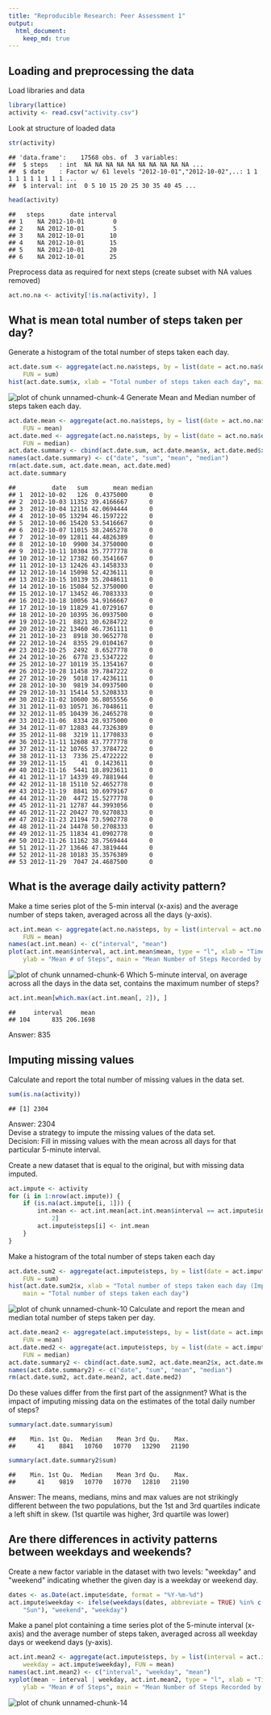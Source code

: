 ```yaml
---
title: "Reproducible Research: Peer Assessment 1"
output: 
  html_document:
    keep_md: true
---
```



## Loading and preprocessing the data
Load libraries and data

```r
library(lattice)
activity <- read.csv("activity.csv")
```
Look at structure of loaded data

```r
str(activity)
```

```
## 'data.frame':	17568 obs. of  3 variables:
##  $ steps   : int  NA NA NA NA NA NA NA NA NA NA ...
##  $ date    : Factor w/ 61 levels "2012-10-01","2012-10-02",..: 1 1 1 1 1 1 1 1 1 1 ...
##  $ interval: int  0 5 10 15 20 25 30 35 40 45 ...
```

```r
head(activity)
```

```
##   steps       date interval
## 1    NA 2012-10-01        0
## 2    NA 2012-10-01        5
## 3    NA 2012-10-01       10
## 4    NA 2012-10-01       15
## 5    NA 2012-10-01       20
## 6    NA 2012-10-01       25
```
Preprocess data as required for next steps (create subset with NA values removed)

```r
act.no.na <- activity[!is.na(activity), ]
```

## What is mean total number of steps taken per day?
Generate a histogram of the total number of steps taken each day.

```r
act.date.sum <- aggregate(act.no.na$steps, by = list(date = act.no.na$date), 
    FUN = sum)
hist(act.date.sum$x, xlab = "Total number of steps taken each day", main = "Total number of steps taken each day")
```

![plot of chunk unnamed-chunk-4](figure/unnamed-chunk-4-1.png)
Generate Mean and Median number of steps taken each day.

```r
act.date.mean <- aggregate(act.no.na$steps, by = list(date = act.no.na$date), 
    FUN = mean)
act.date.med <- aggregate(act.no.na$steps, by = list(date = act.no.na$date), 
    FUN = median)
act.date.summary <- cbind(act.date.sum, act.date.mean$x, act.date.med$x)
names(act.date.summary) <- c("date", "sum", "mean", "median")
rm(act.date.sum, act.date.mean, act.date.med)
act.date.summary
```

```
##          date   sum       mean median
## 1  2012-10-02   126  0.4375000      0
## 2  2012-10-03 11352 39.4166667      0
## 3  2012-10-04 12116 42.0694444      0
## 4  2012-10-05 13294 46.1597222      0
## 5  2012-10-06 15420 53.5416667      0
## 6  2012-10-07 11015 38.2465278      0
## 7  2012-10-09 12811 44.4826389      0
## 8  2012-10-10  9900 34.3750000      0
## 9  2012-10-11 10304 35.7777778      0
## 10 2012-10-12 17382 60.3541667      0
## 11 2012-10-13 12426 43.1458333      0
## 12 2012-10-14 15098 52.4236111      0
## 13 2012-10-15 10139 35.2048611      0
## 14 2012-10-16 15084 52.3750000      0
## 15 2012-10-17 13452 46.7083333      0
## 16 2012-10-18 10056 34.9166667      0
## 17 2012-10-19 11829 41.0729167      0
## 18 2012-10-20 10395 36.0937500      0
## 19 2012-10-21  8821 30.6284722      0
## 20 2012-10-22 13460 46.7361111      0
## 21 2012-10-23  8918 30.9652778      0
## 22 2012-10-24  8355 29.0104167      0
## 23 2012-10-25  2492  8.6527778      0
## 24 2012-10-26  6778 23.5347222      0
## 25 2012-10-27 10119 35.1354167      0
## 26 2012-10-28 11458 39.7847222      0
## 27 2012-10-29  5018 17.4236111      0
## 28 2012-10-30  9819 34.0937500      0
## 29 2012-10-31 15414 53.5208333      0
## 30 2012-11-02 10600 36.8055556      0
## 31 2012-11-03 10571 36.7048611      0
## 32 2012-11-05 10439 36.2465278      0
## 33 2012-11-06  8334 28.9375000      0
## 34 2012-11-07 12883 44.7326389      0
## 35 2012-11-08  3219 11.1770833      0
## 36 2012-11-11 12608 43.7777778      0
## 37 2012-11-12 10765 37.3784722      0
## 38 2012-11-13  7336 25.4722222      0
## 39 2012-11-15    41  0.1423611      0
## 40 2012-11-16  5441 18.8923611      0
## 41 2012-11-17 14339 49.7881944      0
## 42 2012-11-18 15110 52.4652778      0
## 43 2012-11-19  8841 30.6979167      0
## 44 2012-11-20  4472 15.5277778      0
## 45 2012-11-21 12787 44.3993056      0
## 46 2012-11-22 20427 70.9270833      0
## 47 2012-11-23 21194 73.5902778      0
## 48 2012-11-24 14478 50.2708333      0
## 49 2012-11-25 11834 41.0902778      0
## 50 2012-11-26 11162 38.7569444      0
## 51 2012-11-27 13646 47.3819444      0
## 52 2012-11-28 10183 35.3576389      0
## 53 2012-11-29  7047 24.4687500      0
```

## What is the average daily activity pattern?
Make a time series plot of the 5-min interval (x-axis) and the average number of steps taken, averaged across all the days (y-axis).

```r
act.int.mean <- aggregate(act.no.na$steps, by = list(interval = act.no.na$interval), 
    FUN = mean)
names(act.int.mean) <- c("interval", "mean")
plot(act.int.mean$interval, act.int.mean$mean, type = "l", xlab = "Time Interval", 
    ylab = "Mean # of Steps", main = "Mean Number of Steps Recorded by Time Interval")
```

![plot of chunk unnamed-chunk-6](figure/unnamed-chunk-6-1.png)
Which 5-minute interval, on average across all the days in the data set, contains the maximum number of steps?

```r
act.int.mean[which.max(act.int.mean[, 2]), ]
```

```
##     interval     mean
## 104      835 206.1698
```
Answer: 835

## Imputing missing values
Calculate and report the total number of missing values in the data set.

```r
sum(is.na(activity))
```

```
## [1] 2304
```
Answer: 2304  
Devise a strategy to impute the missing values of the data set.  
Decision: Fill in missing values with the mean across all days for that particular 5-minute interval.  

Create a new dataset that is equal to the original, but with missing data imputed.

```r
act.impute <- activity
for (i in 1:nrow(act.impute)) {
    if (is.na(act.impute[i, 1])) {
        int.mean <- act.int.mean[act.int.mean$interval == act.impute$interval[i], 
            2]
        act.impute$steps[i] <- int.mean
    }
}
```
Make a histogram of the total number of steps taken each day

```r
act.date.sum2 <- aggregate(act.impute$steps, by = list(date = act.impute$date), 
    FUN = sum)
hist(act.date.sum2$x, xlab = "Total number of steps taken each day (Imputed)", 
    main = "Total number of steps taken each day")
```

![plot of chunk unnamed-chunk-10](figure/unnamed-chunk-10-1.png)
Calculate and report the mean and median total number of steps taken per day.

```r
act.date.mean2 <- aggregate(act.impute$steps, by = list(date = act.impute$date), 
    FUN = mean)
act.date.med2 <- aggregate(act.impute$steps, by = list(date = act.impute$date), 
    FUN = median)
act.date.summary2 <- cbind(act.date.sum2, act.date.mean2$x, act.date.med2$x)
names(act.date.summary2) <- c("date", "sum", "mean", "median")
rm(act.date.sum2, act.date.mean2, act.date.med2)
```
Do these values differ from the first part of the assignment? What is the impact of imputing missing data on the estimates of the total daily number of steps?

```r
summary(act.date.summary$sum)
```

```
##    Min. 1st Qu.  Median    Mean 3rd Qu.    Max. 
##      41    8841   10760   10770   13290   21190
```

```r
summary(act.date.summary2$sum)
```

```
##    Min. 1st Qu.  Median    Mean 3rd Qu.    Max. 
##      41    9819   10770   10770   12810   21190
```
Answer: The means, medians, mins and max values are not strikingly different between the two populations, but the 1st and 3rd quartiles indicate a left shift in skew. (1st quartile was higher, 3rd quartile was lower)

## Are there differences in activity patterns between weekdays and weekends?
Create a new factor variable in the dataset with two levels: "weekday" and "weekend" indicating whether the given day is a weekday or weekend day.

```r
dates <- as.Date(act.impute$date, format = "%Y-%m-%d")
act.impute$weekday <- ifelse(weekdays(dates, abbreviate = TRUE) %in% c("Sat", 
    "Sun"), "weekend", "weekday")
```
Make a panel plot containing a time series plot of the 5-minute interval (x-axis) and the average number of steps taken, averaged across all weekday days or weekend days (y-axis).

```r
act.int.mean2 <- aggregate(act.impute$steps, by = list(interval = act.impute$interval, 
    weekday = act.impute$weekday), FUN = mean)
names(act.int.mean2) <- c("interval", "weekday", "mean")
xyplot(mean ~ interval | weekday, act.int.mean2, type = "l", xlab = "Time Interval", 
    ylab = "Mean # of Steps", main = "Mean Number of Steps Recorded by Time Interval (Imputed)")
```

![plot of chunk unnamed-chunk-14](figure/unnamed-chunk-14-1.png)

